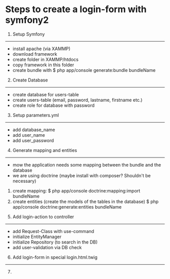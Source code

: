 Steps to create a login-form with symfony2
==========================================

1) Setup Symfony
----------------
- install apache (via XAMMP)
- download framework
- create folder in XAMMP/htdocs
- copy framework in this folder
- create bundle with
    $ php app/console generate:bundle bundleName

2) Create Database
------------------
- create database for users-table
- create users-table (email, password, lastname, firstname etc.)
- create role for database with password

3) Setup parameters.yml
-----------------------
- add database_name
- add user_name
- add user_password

4) Generate mapping and entities
--------------------------------
- mow the application needs some mapping between the bundle and the database
- we are using doctrine (maybe install with composer? Shouldn't be necessary)
1. create mapping:
    $ php app/console doctrine:mapping:import bundleName
2. create entities (create the models of the tables in the database)
    $ php app/console doctrine:generate:entities bundleName

5) Add login-action to controller
---------------------------------
- add Request-Class with use-command
- initialize EntityManager 
- initialize Repository (to search in the DB)
- add user-validation via DB check

6) Add login-form in special login.html.twig
--------------------------------------------

7) 